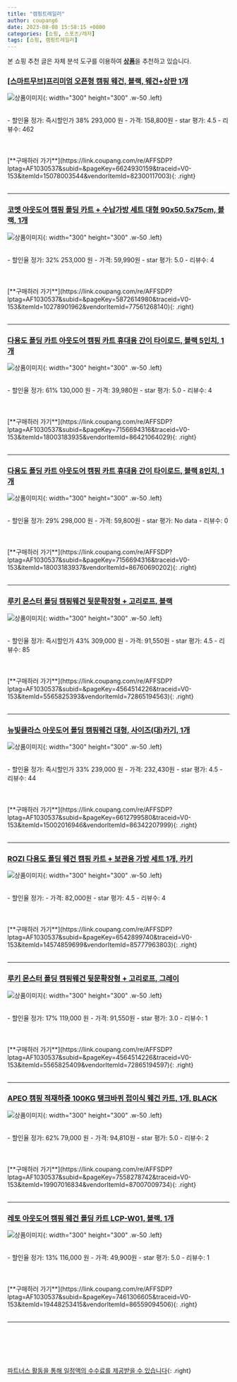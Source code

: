 ```yaml
---
title: "캠핑트레일러"
author: coupang6
date: 2023-08-08 15:58:15 +0800
categories: [쇼핑, 스포츠/레저]
tags: [쇼핑, 캠핑트레일러]
---
```


본 쇼핑 추천 글은 자체 분석 도구를 이용하여 [**상품**](https://link.coupang.com/a/bao1ui)을 추천하고 있습니다.

### [[스마트무브]프리미엄 오픈형 캠핑 웨건, 블랙, 웨건+상판 1개](https://link.coupang.com/re/AFFSDP?lptag=AF1030537&subid=&pageKey=6624930159&traceid=V0-153&itemId=15078003544&vendorItemId=82300117003)

![상품이미지](https://thumbnail9.coupangcdn.com/thumbnails/remote/230x230ex/image/vendor_inventory/f328/22d0548289e87def447eabd9e25706f403c3defd26b95ea8f67ac004441a.png){: width="300" height="300" .w-50 .left}


<br>
- 할인율 정가: 즉시할인가 38%  293,000   원
- 가격: 158,800원
- star 평가: 4.5
- 리뷰수: 462
<br>
<br>
<br>
<br>
[**구매하러 가기**](https://link.coupang.com/re/AFFSDP?lptag=AF1030537&subid=&pageKey=6624930159&traceid=V0-153&itemId=15078003544&vendorItemId=82300117003){: .right}
<br>
<br>

---

### [코멧 아웃도어 캠핑 폴딩 카트 + 수납가방 세트 대형 90x50.5x75cm, 블랙, 1개](https://link.coupang.com/re/AFFSDP?lptag=AF1030537&subid=&pageKey=5872614980&traceid=V0-153&itemId=10278901962&vendorItemId=77561268140)

![상품이미지](https://thumbnail9.coupangcdn.com/thumbnails/remote/230x230ex/image/retail/images/509660654362869-08900147-4717-4e97-bbdb-b36b823c6814.JPG){: width="300" height="300" .w-50 .left}


<br>
- 할인율 정가: 32%  253,000   원
- 가격: 59,990원
- star 평가: 5.0
- 리뷰수: 4
<br>
<br>
<br>
<br>
[**구매하러 가기**](https://link.coupang.com/re/AFFSDP?lptag=AF1030537&subid=&pageKey=5872614980&traceid=V0-153&itemId=10278901962&vendorItemId=77561268140){: .right}
<br>
<br>

---

### [다용도 폴딩 카트 아웃도어 캠핑 카트 휴대용 간이 타이로드, 블랙 5인치, 1개](https://link.coupang.com/re/AFFSDP?lptag=AF1030537&subid=&pageKey=7156694316&traceid=V0-153&itemId=18003183935&vendorItemId=86421064029)

![상품이미지](https://thumbnail10.coupangcdn.com/thumbnails/remote/230x230ex/image/vendor_inventory/c6e5/6d28674673eac5cf0d5552159712ddf97afc8d9d918d88196bf6cc0fe79a.jpg){: width="300" height="300" .w-50 .left}


<br>
- 할인율 정가: 61%  130,000   원
- 가격: 39,980원
- star 평가: 5.0
- 리뷰수: 4
<br>
<br>
<br>
<br>
[**구매하러 가기**](https://link.coupang.com/re/AFFSDP?lptag=AF1030537&subid=&pageKey=7156694316&traceid=V0-153&itemId=18003183935&vendorItemId=86421064029){: .right}
<br>
<br>

---

### [다용도 폴딩 카트 아웃도어 캠핑 카트 휴대용 간이 타이로드, 블랙 8인치, 1개](https://link.coupang.com/re/AFFSDP?lptag=AF1030537&subid=&pageKey=7156694316&traceid=V0-153&itemId=18003183937&vendorItemId=86760690202)

![상품이미지](https://thumbnail9.coupangcdn.com/thumbnails/remote/230x230ex/image/vendor_inventory/6a13/363051dcc6188e899d5d48401806c63c78317c725584e028abc1be549252.jpg){: width="300" height="300" .w-50 .left}


<br>
- 할인율 정가: 29%  298,000   원
- 가격: 59,800원
- star 평가: No data
- 리뷰수: 0
<br>
<br>
<br>
<br>
[**구매하러 가기**](https://link.coupang.com/re/AFFSDP?lptag=AF1030537&subid=&pageKey=7156694316&traceid=V0-153&itemId=18003183937&vendorItemId=86760690202){: .right}
<br>
<br>

---

### [루키 몬스터 폴딩 캠핑웨건 뒷문확장형 + 고리로프, 블랙](https://link.coupang.com/re/AFFSDP?lptag=AF1030537&subid=&pageKey=4564514226&traceid=V0-153&itemId=5565825393&vendorItemId=72865194563)

![상품이미지](https://thumbnail7.coupangcdn.com/thumbnails/remote/230x230ex/image/rs_quotation_api/qcxkqvos/3ff3fde35afd4f7e850e616bf9ae1c42.jpg){: width="300" height="300" .w-50 .left}


<br>
- 할인율 정가: 즉시할인가 43%  309,000   원
- 가격: 91,550원
- star 평가: 4.5
- 리뷰수: 85
<br>
<br>
<br>
<br>
[**구매하러 가기**](https://link.coupang.com/re/AFFSDP?lptag=AF1030537&subid=&pageKey=4564514226&traceid=V0-153&itemId=5565825393&vendorItemId=72865194563){: .right}
<br>
<br>

---

### [뉴빛클라스 아웃도어 폴딩 캠핑웨건 대형, 사이즈(대)카기, 1개](https://link.coupang.com/re/AFFSDP?lptag=AF1030537&subid=&pageKey=6612799580&traceid=V0-153&itemId=15002016946&vendorItemId=86342207999)

![상품이미지](https://thumbnail8.coupangcdn.com/thumbnails/remote/230x230ex/image/rs_quotation_api/wfjl6hen/1a43b331d07f407b9fb3b07e78d39099.jpg){: width="300" height="300" .w-50 .left}


<br>
- 할인율 정가: 즉시할인가 33%  239,000   원
- 가격: 232,430원
- star 평가: 4.5
- 리뷰수: 44
<br>
<br>
<br>
<br>
[**구매하러 가기**](https://link.coupang.com/re/AFFSDP?lptag=AF1030537&subid=&pageKey=6612799580&traceid=V0-153&itemId=15002016946&vendorItemId=86342207999){: .right}
<br>
<br>

---

### [ROZI 다용도 폴딩 웨건 캠핑 카트 + 보관용 가방 세트 1개, 카키](https://link.coupang.com/re/AFFSDP?lptag=AF1030537&subid=&pageKey=6542899740&traceid=V0-153&itemId=14574859699&vendorItemId=85777963803)

![상품이미지](https://thumbnail7.coupangcdn.com/thumbnails/remote/230x230ex/image/retail/images/2023/04/25/14/3/41520dfa-2207-42a2-9975-c60597539a96.png){: width="300" height="300" .w-50 .left}


<br>
- 할인율 정가: 
- 가격: 82,000원
- star 평가: 4.5
- 리뷰수: 4
<br>
<br>
<br>
<br>
[**구매하러 가기**](https://link.coupang.com/re/AFFSDP?lptag=AF1030537&subid=&pageKey=6542899740&traceid=V0-153&itemId=14574859699&vendorItemId=85777963803){: .right}
<br>
<br>

---

### [루키 몬스터 폴딩 캠핑웨건 뒷문확장형 + 고리로프, 그레이](https://link.coupang.com/re/AFFSDP?lptag=AF1030537&subid=&pageKey=4564514226&traceid=V0-153&itemId=5565825409&vendorItemId=72865194597)

![상품이미지](https://thumbnail9.coupangcdn.com/thumbnails/remote/230x230ex/image/rs_quotation_api/t0lp2hac/d05f8fd9510a4b8aa721ee2d7d967ce7.jpg){: width="300" height="300" .w-50 .left}


<br>
- 할인율 정가: 17%  119,000   원
- 가격: 91,550원
- star 평가: 3.0
- 리뷰수: 1
<br>
<br>
<br>
<br>
[**구매하러 가기**](https://link.coupang.com/re/AFFSDP?lptag=AF1030537&subid=&pageKey=4564514226&traceid=V0-153&itemId=5565825409&vendorItemId=72865194597){: .right}
<br>
<br>

---

### [APEO 캠핑 적재하중 100KG 탱크바퀴 접이식 웨건 카트, 1개, BLACK](https://link.coupang.com/re/AFFSDP?lptag=AF1030537&subid=&pageKey=7558278742&traceid=V0-153&itemId=19907016834&vendorItemId=87007009734)

![상품이미지](https://thumbnail7.coupangcdn.com/thumbnails/remote/230x230ex/image/vendor_inventory/4338/e5be23eac009aa6f3b50d20dafebf3eacb4529e8ce6393ec50092f2662fa.jpg){: width="300" height="300" .w-50 .left}


<br>
- 할인율 정가: 62%  79,000   원
- 가격: 94,810원
- star 평가: 5.0
- 리뷰수: 2
<br>
<br>
<br>
<br>
[**구매하러 가기**](https://link.coupang.com/re/AFFSDP?lptag=AF1030537&subid=&pageKey=7558278742&traceid=V0-153&itemId=19907016834&vendorItemId=87007009734){: .right}
<br>
<br>

---

### [레토 아웃도어 캠핑 웨건 폴딩 카트 LCP-W01, 블랙, 1개](https://link.coupang.com/re/AFFSDP?lptag=AF1030537&subid=&pageKey=7461306605&traceid=V0-153&itemId=19448253415&vendorItemId=86559094506)

![상품이미지](https://thumbnail6.coupangcdn.com/thumbnails/remote/230x230ex/image/retail/images/2023/07/12/18/5/307e70e3-65ab-46da-a170-54026b616c69.jpg){: width="300" height="300" .w-50 .left}


<br>
- 할인율 정가: 13%  116,000   원
- 가격: 49,900원
- star 평가: 5.0
- 리뷰수: 1
<br>
<br>
<br>
<br>
[**구매하러 가기**](https://link.coupang.com/re/AFFSDP?lptag=AF1030537&subid=&pageKey=7461306605&traceid=V0-153&itemId=19448253415&vendorItemId=86559094506){: .right}
<br>
<br>

---
<br><br><br><br><br> [파트너스 활동을 통해 일정액의 수수료를 제공받을 수 있습니다](https://link.coupang.com/a/bao1ui){: .right}